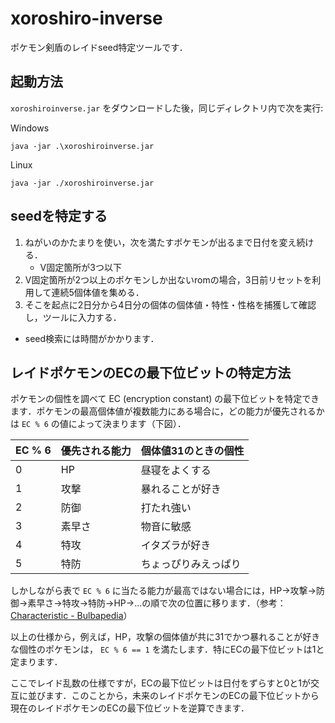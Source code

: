 # xoroshiro-inverse

ポケモン剣盾のレイドseed特定ツールです．

## 起動方法

`xoroshiroinverse.jar` をダウンロードした後，同じディレクトリ内で次を実行:

Windows

    java -jar .\xoroshiroinverse.jar
    
Linux

    java -jar ./xoroshiroinverse.jar

## seedを特定する

1. ねがいのかたまりを使い，次を満たすポケモンが出るまで日付を変え続ける．
    - V固定箇所が3つ以下
1. V固定箇所が2つ以上のポケモンしか出ないromの場合，3日前リセットを利用して連続5個体値を集める．
1. そこを起点に2日分から4日分の個体の個体値・特性・性格を捕獲して確認し，ツールに入力する．

- seed検索には時間がかかります．

## レイドポケモンのECの最下位ビットの特定方法

ポケモンの個性を調べて EC (encryption constant) の最下位ビットを特定できます．ポケモンの最高個体値が複数能力にある場合に，どの能力が優先されるかは `EC % 6` の値によって決まります（下図）．

|EC % 6|優先される能力|個体値31のときの個性|
|--|--|--|
|0|HP|昼寝をよくする|
|1|攻撃|暴れることが好き|
|2|防御|打たれ強い|
|3|素早さ|物音に敏感|
|4|特攻|イタズラが好き|
|5|特防|ちょっぴりみえっぱり|

しかしながら表で `EC % 6` に当たる能力が最高ではない場合には，HP→攻撃→防御→素早さ→特攻→特防→HP→...の順で次の位置に移ります．（参考：[Characteristic - Bulbapedia](https://bulbapedia.bulbagarden.net/wiki/Characteristic)）

以上の仕様から，例えば，HP，攻撃の個体値が共に31でかつ暴れることが好きな個性のポケモンは， `EC % 6 == 1` を満たします．特にECの最下位ビットは1と定まります．

ここでレイド乱数の仕様ですが，ECの最下位ビットは日付をずらすと0と1が交互に並びます．このことから，未来のレイドポケモンのECの最下位ビットから現在のレイドポケモンのECの最下位ビットを逆算できます．
